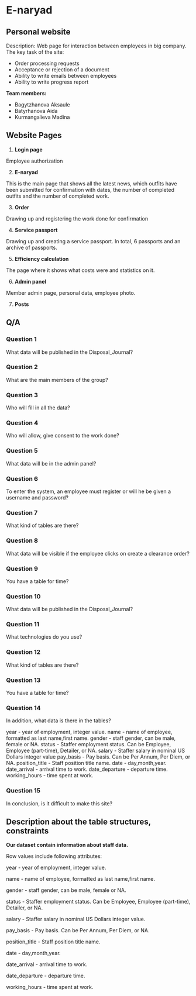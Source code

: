 # E-naryad
## Personal website 
Description: Web page for interaction between employees in big company. The key task of the site:
- Order processing requests
- Acceptance or rejection of a document
- Ability to write emails between employees
- Ability to write progress report

**Team members:**

- Bagytzhanova Aksaule
- Batyrhanova Aida
- Kurmangalieva Madina

## Website Pages
1. **Login page**

Employee authorization

2. **E-naryad**

This is the main page that shows all the latest news, which outfits have been submitted for confirmation with dates, the number of completed outfits and the number of completed work.

3. **Order**

Drawing up and registering the work done for confirmation 

4. **Service passport**

Drawing up and creating a service passport. In total, 6 passports and an archive of passports.

5. **Efficiency calculation**

The page where it shows what costs were and statistics on it.

6. **Admin panel**

Member admin page, personal data, employee photo.

7. **Posts**

## Q/A

### Question 1

What data will be published in the Disposal_Journal?

### Question 2

What are the main members of the group?

### Question 3

Who will fill in all the data?

### Question 4

Who will allow, give consent to the work done?

### Question 5

What data will be in the admin panel?

### Question 6

To enter the system, an employee must register or will he be given a username and password?


### Question 7

What kind of tables are there?

### Question 8

What data will be visible if the employee clicks on create a clearance order?


### Question 9 

You have a table for time?


### Question 10

What data will be published in the Disposal_Journal?

### Question 11

What technologies do you use?

### Question 12

What kind of tables are there?


### Question 13

You have a table for time?


### Question 14

In addition, what data is there in the tables?

year - year of employment, integer value.
name - name of employee, formatted as last name,first name.
gender - staff gender, can be male, female or NA.
status - Staffer employment status. Can be Employee, Employee (part-time), Detailer, or NA.
salary - Staffer salary in nominal US Dollars  integer value 
pay_basis - Pay basis. Can be Per Annum, Per Diem, or NA.
position_title - Staff position title name.
date - day,month,year.
date_arrival - arrival time to work.
date_departure - departure time.
working_hours - time spent at work.

### Question 15 

In conclusion, is it difficult to make this site?


## Description about the table structures, constraints

**Our dataset contain information about staff data.**

Row values include following attributes:

year - year of employment, integer value. 

name - name of employee, formatted as last name,first name.

gender - staff gender, can be male, female or NA.

status - Staffer employment status. Can be Employee, Employee (part-time), Detailer, or NA.

salary - Staffer salary in nominal US Dollars  integer value. 

pay_basis - Pay basis. Can be Per Annum, Per Diem, or NA.

position_title - Staff position title name.

date - day,month,year. 

date_arrival - arrival time to work.

date_departure - departure time.

working_hours - time spent at work.




